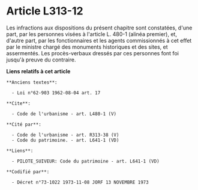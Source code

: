 # Article L313-12

Les infractions aux dispositions du présent chapitre sont constatées, d'une part, par les personnes visées à l'article L.
480-1 (alinéa premier), et, d'autre part, par les fonctionnaires et les agents commissionnés à cet effet par le ministre
chargé des monuments historiques et des sites, et assermentés. Les procès-verbaux dressés par ces personnes font foi jusqu'à
preuve du contraire.

**Liens relatifs à cet article**

	**Anciens textes**:

	  - Loi n°62-903 1962-08-04 art. 17

	**Cite**:

	  - Code de l'urbanisme - art. L480-1 (V)

	**Cité par**:

	  - Code de l'urbanisme - art. R313-38 (V)
	  - Code du patrimoine. - art. L641-1 (VD)

	**Liens**:

	  - PILOTE_SUIVEUR: Code du patrimoine - art. L641-1 (VD)

	**Codifié par**:

	  - Décret n°73-1022 1973-11-08 JORF 13 NOVEMBRE 1973
